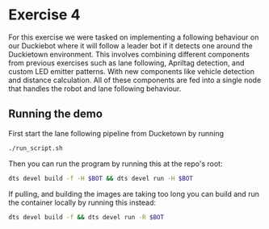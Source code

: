 # Exercise 4

For this exercise we were tasked on implementing a following behaviour on our Duckiebot where it will follow a leader bot if it detects one around the Duckietown environment. This involves combining different components from previous exercises such as lane following, Apriltag detection, and custom LED emitter patterns. With new components like vehicle detection and distance calculation. All of these components are fed into a single node that handles the robot and lane following behaviour.

## Running the demo

First start the lane following pipeline from Ducketown by running

```bash
./run_script.sh
```

Then you can run the program by running this at the repo's root:

```bash
dts devel build -f -H $BOT && dts devel run -H $BOT
```

If pulling, and building the images are taking too long you can build and run the container locally by running this instead:

```bash
dts devel build -f && dts devel run -R $BOT
```